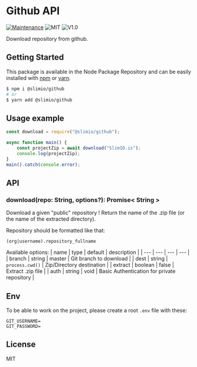 # Github API
[![Maintenance](https://img.shields.io/badge/Maintained%3F-yes-green.svg)](https://github.com/SlimIO/github/commit-activity)
![MIT](https://img.shields.io/github/license/mashape/apistatus.svg)
![V1.0](https://img.shields.io/badge/version-0.2.0-blue.svg)

Download repository from github.

## Getting Started

This package is available in the Node Package Repository and can be easily installed with [npm](https://docs.npmjs.com/getting-started/what-is-npm) or [yarn](https://yarnpkg.com).

```bash
$ npm i @slimio/github
# or
$ yarn add @slimio/github
```

## Usage example
```js
const download = require("@slimio/github");

async function main() {
    const projectZip = await download("SlimIO.is");
    console.log(projectZip);
}
main().catch(console.error);
```

## API

### download(repo: String, options?): Promise< String >
Download a given "public" repository ! Return the name of the .zip file (or the name of the extracted directory).

Repository should be formatted like that:
```
(org|username).repository_fullname
```

Available options:
| name | type | default | description |
| --- | --- | --- | --- |
| branch | string | master | Git branch to download |
| dest | string | `process.cwd()` | Zip/Directory destination |
| extract | boolean | false | Extract .zip file |
| auth | string | void | Basic Authentication for private repository |

## Env
To be able to work on the project, please create a root `.env` file with these:
```
GIT_USERNAME=
GIT_PASSWORD=
```

## License
MIT
